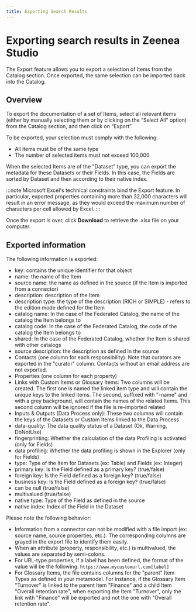 ```yaml
---
title: Exporting Search Results
---
```


# Exporting search results in Zeenea Studio

The Export feature allows you to export a selection of Items from the Catalog section. Once exported, the same selection can be imported back into the Catalog.  

## Overview
To export the documentation of a set of Items, select all relevant items (either by manually selecting them or by clicking on the “Select All” option) from the Catalog section, and then click on “Export”.

To be exported, your selection must comply with the following: 

* All items must be of the same type
* The number of selected items must not exceed 100,000

When the selected Items are of the "Dataset" type, you can export the metadata for these Datasets or their Fields. In this case, the Fields are sorted by Dataset and then according to their native index.

:::note
Microsoft Excel's technical constraints bind the Export feature. In particular, exported properties containing more than 32,000 characters will result in an error message, as they would exceed the maximum number of characters per cell allowed by Excel. 
:::

Once the export is over, click **Download** to retrieve the .xlsx file on your computer. 

## Exported information 
The following information is exported: 

* key: contains the unique identifier for that object
* name: the name of the Item
* source name: the name as defined in the source (if the Item is imported from a connector)
* description: description of the Item
* description type: the type of the description (RICH or SIMPLE) - refers to the edition mode defined for the Item
* catalog name: In the case of the Federated Catalog, the name of the catalog the Item belongs to
* catalog code: In the case of the Federated Catalog, the code of the catalog the Item belongs to
* shared: In the case of the Federated Catalog, whether the Item is shared with other catalogs
* source description: the description as defined in the source
* Contacts (one column for each responsibility). Note that curators are exported in the "curator" column. Contacts without an email address are not exported.
* Properties (one column for each property)
* Links with Custom Items or Glossary Items: Two columns will be created. The first one is named the linked item type and will contain the unique keys to the linked items. The second, suffixed with "-name" and with a grey background, will contain the names of the related Items. This second column will be ignored if the file is re-imported related
* Inputs & Outputs (Data Process only): These two columns will contain the keys of the Datasets or Custom Items linked to the Data Process
* data-quality: The data quality status of a Dataset (Ok, Warning, DoNotUse)
* fingerprinting: Whether the calculation of the data Profiling is activated (only for Fields)
* data profiling:  Whether the data profiling is shown in the Explorer (only for Fields)
* type: Type of the Item for Datasets (ex: Table) and Fields (ex: Integer)
* primary key: Is the Field defined as a primary key? (true/false)
* foreign key: Is the Field defined as a foreign key? (true/false)
* business key: Is the Field defined as a foreign key? (true/false)
* can be null (true/false)
* multivalued (true/false)
* native type: Type of the Field as defined in the source
* native index: Index of the Field in the Dataset

Please note the following behavior:

* Information from a connector can not be modified with a file import (ex: source name, source properties, etc.). The corresponding columns are grayed in the export file to identify them easily.
* When an attribute (property, responsibility, etc.) is multivalued, the values are separated by semi-colons.
* For URL-type properties, if a label has been defined, the format of the value will be the following: `https://www.mycustomurl.com[label]`
* For Glossary Items, the file contains columns for the "parent" Item Types as defined in your metamodel. For instance, if the Glossary Item "Turnover" is linked to the parent Item "Finance" and a child Item "Overall retention rate", when exporting the Item "Turnover", only the link with "Finance" will be exported and not the one with "Overall retention rate".